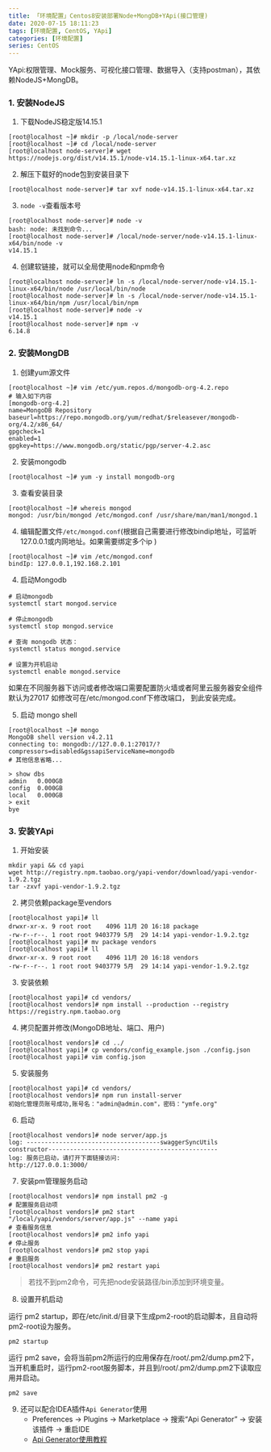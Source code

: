```yaml
---
title: 「环境配置」Centos8安装部署Node+MongDB+YApi(接口管理)
date: 2020-07-15 18:11:23
tags: [环境配置, CentOS, YApi]
categories: [环境配置]
series: CentOS
---
```


YApi:权限管理、Mock服务、可视化接口管理、数据导入（支持postman），其依赖NodeJS+MongDB。

### 1. 安装NodeJS

1. 下载NodeJS稳定版14.15.1

``` shell
[root@localhost ~]# mkdir -p /local/node-server
[root@localhost ~]# cd /local/node-server
[root@localhost node-server]# wget https://nodejs.org/dist/v14.15.1/node-v14.15.1-linux-x64.tar.xz
```

2. 解压下载好的node包到安装目录下

``` shell
[root@localhost node-server]# tar xvf node-v14.15.1-linux-x64.tar.xz
```

3. `node -v`查看版本号

``` shell
[root@localhost node-server]# node -v
bash: node: 未找到命令...
[root@localhost node-server]# /local/node-server/node-v14.15.1-linux-x64/bin/node -v
v14.15.1
```

4. 创建软链接，就可以全局使用node和npm命令

``` shell
[root@localhost node-server]# ln -s /local/node-server/node-v14.15.1-linux-x64/bin/node /usr/local/bin/node
[root@localhost node-server]# ln -s /local/node-server/node-v14.15.1-linux-x64/bin/npm /usr/local/bin/npm
[root@localhost node-server]# node -v
v14.15.1
[root@localhost node-server]# npm -v
6.14.8
```


### 2. 安装MongDB
1. 创建yum源文件

``` shell
[root@localhost ~]# vim /etc/yum.repos.d/mongodb-org-4.2.repo
# 输入如下内容
[mongodb-org-4.2]  
name=MongoDB Repository  
baseurl=https://repo.mongodb.org/yum/redhat/$releasever/mongodb-org/4.2/x86_64/  
gpgcheck=1  
enabled=1  
gpgkey=https://www.mongodb.org/static/pgp/server-4.2.asc
```

2. 安装mongodb

``` shell
[root@localhost ~]# yum -y install mongodb-org
```

3. 查看安装目录

``` shell
[root@localhost ~]# whereis mongod
mongod: /usr/bin/mongod /etc/mongod.conf /usr/share/man/man1/mongod.1
```

4. 编辑配置文件`/etc/mongod.conf`(根据自己需要进行修改bindip地址，可监听127.0.0.1或内网地址。如果需要绑定多个ip )

``` shell
[root@localhost ~]# vim /etc/mongod.conf
bindIp: 127.0.0.1,192.168.2.101
```

4. 启动Mongodb

``` shell
# 启动mongodb
systemctl start mongod.service

# 停止mongodb
systemctl stop mongod.service

# 查询 mongodb 状态：
systemctl status mongod.service

# 设置为开机启动
systemctl enable mongod.service
```

如果在不同服务器下访问或者修改端口需要配置防火墙或者阿里云服务器安全组件 默认为27017 如修改可在/etc/mongod.conf下修改端口，
到此安装完成。

5. 启动 mongo shell

``` shell
[root@localhost ~]# mongo
MongoDB shell version v4.2.11
connecting to: mongodb://127.0.0.1:27017/?compressors=disabled&gssapiServiceName=mongodb
# 其他信息省略...

> show dbs
admin   0.000GB
config  0.000GB
local   0.000GB
> exit
bye
```


### 3. 安装YApi
1. 开始安装

``` shell
mkdir yapi && cd yapi
wget http://registry.npm.taobao.org/yapi-vendor/download/yapi-vendor-1.9.2.tgz
tar -zxvf yapi-vendor-1.9.2.tgz
```

2. 拷贝依赖package至vendors

``` shell
[root@localhost yapi]# ll
drwxr-xr-x. 9 root root    4096 11月 20 16:18 package
-rw-r--r--. 1 root root 9403779 5月  29 14:14 yapi-vendor-1.9.2.tgz
[root@localhost yapi]# mv package vendors
[root@localhost yapi]# ll
drwxr-xr-x. 9 root root    4096 11月 20 16:18 vendors
-rw-r--r--. 1 root root 9403779 5月  29 14:14 yapi-vendor-1.9.2.tgz
```

3. 安装依赖

``` shell
[root@localhost yapi]# cd vendors/
[root@localhost vendors]# npm install --production --registry https://registry.npm.taobao.org
```

4. 拷贝配置并修改(MongoDB地址、端口、用户)

``` shell
[root@localhost vendors]# cd ../
[root@localhost yapi]# cp vendors/config_example.json ./config.json
[root@localhost yapi]# vim config.json
```

5. 安装服务

``` shell
[root@localhost yapi]# cd vendors/
[root@localhost vendors]# npm run install-server
初始化管理员账号成功,账号名："admin@admin.com"，密码："ymfe.org"
```

6. 启动

``` shell
[root@localhost vendors]# node server/app.js
log: -------------------------------------swaggerSyncUtils constructor-----------------------------------------------
log: 服务已启动，请打开下面链接访问: 
http://127.0.0.1:3000/
```

7. 安装pm管理服务启动

``` shell
[root@localhost vendors]# npm install pm2 -g
# 配置服务启动项
[root@localhost vendors]# pm2 start "/local/yapi/vendors/server/app.js" --name yapi
# 查看服务信息
[root@localhost vendors]# pm2 info yapi
# 停止服务
[root@localhost vendors]# pm2 stop yapi
# 重启服务
[root@localhost vendors]# pm2 restart yapi
```

> 若找不到pm2命令，可先把node安装路径/bin添加到环境变量。

8. 设置开机启动

运行 pm2 startup，即在/etc/init.d/目录下生成pm2-root的启动脚本，且自动将pm2-root设为服务。
``` shell
pm2 startup
```

运行 pm2 save，会将当前pm2所运行的应用保存在/root/.pm2/dump.pm2下，当开机重启时，运行pm2-root服务脚本，并且到/root/.pm2/dump.pm2下读取应用并启动。
``` shell
pm2 save
```

9. 还可以配合IDEA插件`Api Generator`使用
    + Preferences → Plugins → Marketplace → 搜索“Api Generator” → 安装该插件 → 重启IDE
    + [Api Generator使用教程](http://forgus.vicp.io/2019/10/28/Api_Generator_introduction/)

